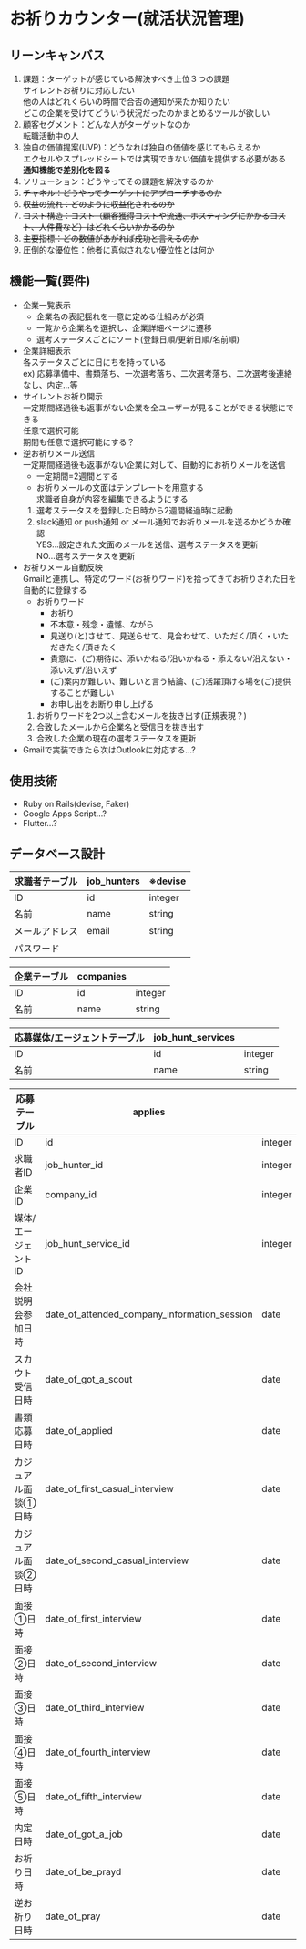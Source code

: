 # お祈りカウンター(就活状況管理)
## リーンキャンバス
1. 課題：ターゲットが感じている解決すべき上位３つの課題  
サイレントお祈りに対応したい  
他の人はどれくらいの時間で合否の通知が来たか知りたい  
どこの企業を受けてどういう状況だったのかまとめるツールが欲しい  
2. 顧客セグメント：どんな人がターゲットなのか  
転職活動中の人
3. 独自の価値提案(UVP)：どうなれば独自の価値を感じてもらえるか  
エクセルやスプレッドシートでは実現できない価値を提供する必要がある  
__通知機能で差別化を図る__
4. ソリューション：どうやってその課題を解決するのか
5. ~~チャネル：どうやってターゲットにアプローチするのか~~
6. ~~収益の流れ：どのように収益化されるのか~~
7. ~~コスト構造：コスト（顧客獲得コストや流通、ホスティングにかかるコスト、人件費など）はどれくらいかかるのか~~
8. ~~主要指標：どの数値があがれば成功と言えるのか~~
9. 圧倒的な優位性：他者に真似されない優位性とは何か

## 機能一覧(要件)
- 企業一覧表示
  - 企業名の表記揺れを一意に定める仕組みが必須  
  - 一覧から企業名を選択し、企業詳細ページに遷移  
  - 選考ステータスごとにソート(登録日順/更新日順/名前順)  
- 企業詳細表示  
各ステータスごとに日にちを持っている  
ex) 応募準備中、書類落ち、一次選考落ち、二次選考落ち、二次選考後連絡なし、内定…等
- サイレントお祈り開示  
一定期間経過後も返事がない企業を全ユーザーが見ることができる状態にできる  
任意で選択可能  
期間も任意で選択可能にする？
- 逆お祈りメール送信  
一定期間経過後も返事がない企業に対して、自動的にお祈りメールを送信
  - 一定期間=2週間とする
  - お祈りメールの文面はテンプレートを用意する  
  求職者自身が内容を編集できるようにする
  1. 選考ステータスを登録した日時から2週間経過時に起動
  2. slack通知 or push通知 or メール通知でお祈りメールを送るかどうか確認  
  YES…設定された文面のメールを送信、選考ステータスを更新  
  NO…選考ステータスを更新
- お祈りメール自動反映  
Gmailと連携し、特定のワード(お祈りワード)を拾ってきてお祈りされた日を自動的に登録する  
  - お祈りワード
    - お祈り
    - 不本意・残念・遺憾、ながら
    - 見送り(と)させて、見送らせて、見合わせて、いただく/頂く・いただきたく/頂きたく
    - 貴意に、(ご)期待に、添いかねる/沿いかねる・添えない/沿えない・添いえず/沿いえず
    - (ご)案内が難しい、難しいと言う結論、(ご)活躍頂ける場を(ご)提供することが難しい
    - お申し出をお断り申し上げる  
  1. お祈りワードを2つ以上含むメールを抜き出す(正規表現？)
  2. 合致したメールから企業名と受信日を抜き出す
  3. 合致した企業の現在の選考ステータスを更新
- Gmailで実装できたら次はOutlookに対応する…?

## 使用技術
- Ruby on Rails(devise, Faker)
- Google Apps Script…?
- Flutter…?

## データベース設計
|求職者テーブル|job_hunters|※devise|
----|----|----
|ID|id|integer|
|名前|name|string|
|メールアドレス|email|string|
|パスワード|||

|企業テーブル|companies||
----|----|----
|ID|id|integer|
|名前|name|string|

|応募媒体/エージェントテーブル|job_hunt_services||
----|----|----
|ID|id|integer|
|名前|name|string|

|応募テーブル|applies||
----|----|----
|ID|id|integer|
|求職者ID|job_hunter_id|integer|
|企業ID|company_id|integer|
|媒体/エージェントID|job_hunt_service_id|integer|
|会社説明会参加日時|date_of_attended_company_information_session|date|
|スカウト受信日時|date_of_got_a_scout|date|
|書類応募日時|date_of_applied|date|
|カジュアル面談①日時|date_of_first_casual_interview|date|
|カジュアル面談②日時|date_of_second_casual_interview|date|
|面接①日時|date_of_first_interview|date|
|面接②日時|date_of_second_interview|date|
|面接③日時|date_of_third_interview|date|
|面接④日時|date_of_fourth_interview|date|
|面接⑤日時|date_of_fifth_interview|date|
|内定日時|date_of_got_a_job|date|
|お祈り日時|date_of_be_prayd|date|
|逆お祈り日時|date_of_pray|date|